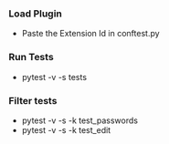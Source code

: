 ### Load Plugin

- Paste the Extension Id in conftest.py

### Run Tests

- pytest -v -s tests

### Filter tests

- pytest -v -s -k test_passwords
- pytest -v -s -k test_edit